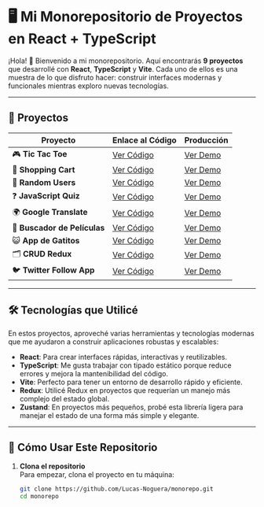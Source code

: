 # 🖥️ Mi Monorepositorio de Proyectos en React + TypeScript

¡Hola! 👋 Bienvenido a mi monorepositorio. Aquí encontrarás **9 proyectos** que desarrollé con **React**, **TypeScript** y **Vite**. Cada uno de ellos es una muestra de lo que disfruto hacer: construir interfaces modernas y funcionales mientras exploro nuevas tecnologías.

---

## 📜 Proyectos

| **Proyecto**                | **Enlace al Código**                                                                 | **Producción**                                                                 |
|-----------------------------|-------------------------------------------------------------------------------------|-------------------------------------------------------------------------------|
| 🎮 **Tic Tac Toe**          | [Ver Código](https://github.com/Lucas-Noguera/ProyectosReact/tree/main/projects/tic-tac-toe)   | [Ver Demo](https://proyectotictactoe26.netlify.app)                           |
| 🛒 **Shopping Cart**        | [Ver Código](https://github.com/Lucas-Noguera/ProyectosReact/tree/main/projects/shopping-cart) | [Ver Demo](https://shoppingcart26.netlify.app)                                |
| 👥 **Random Users**         | [Ver Código](https://github.com/Lucas-Noguera/ProyectosReact/tree/main/projects/prueba-tecnica-empresa-55k)| [Ver Demo](https://randomusers26.netlify.app)                                 |
| ❓ **JavaScript Quiz**      | [Ver Código](https://github.com/Lucas-Noguera/ProyectosReact/tree/main/projects/javascript-quiz) | [Ver Demo](https://javascriptquiz26.netlify.app)                              |
| 🌍 **Google Translate**     | [Ver Código](https://github.com/Lucas-Noguera/ProyectosReact/tree/main/projects/google-translate-clon) | [Ver Demo](https://googletranslate26.netlify.app)                             |
| 🎥 **Buscador de Películas**| [Ver Código](https://github.com/Lucas-Noguera/ProyectosReact/tree/main/projects/react-buscador-peliculas) | [Ver Demo](https://buscadordepeliculas26.netlify.app)                          |
| 😺 **App de Gatitos**       | [Ver Código](https://github.com/Lucas-Noguera/ProyectosReact/tree/main/projects/react-prueba-tecnica)     | [Ver Demo](https://pruebatecnica26.netlify.app)                               |
| 🗂️ **CRUD Redux**           | [Ver Código](https://github.com/Lucas-Noguera/ProyectosReact/tree/main/projects/crud-react-redux)         | [Ver Demo](https://crudredux26.netlify.app)                                   |
| 🐦 **Twitter Follow App**   | [Ver Código](https://github.com/Lucas-Noguera/ProyectosReact/tree/main/projects/Twitter%20Follow%20Card)  | [Ver Demo](https://twitterfollow26.netlify.app)                               |

---

## 🛠️ Tecnologías que Utilicé

En estos proyectos, aproveché varias herramientas y tecnologías modernas que me ayudaron a construir aplicaciones robustas y escalables:

- **React**: Para crear interfaces rápidas, interactivas y reutilizables.  
- **TypeScript**: Me gusta trabajar con tipado estático porque reduce errores y mejora la mantenibilidad del código.  
- **Vite**: Perfecto para tener un entorno de desarrollo rápido y eficiente.  
- **Redux**: Utilicé Redux en proyectos que requerían un manejo más complejo del estado global.  
- **Zustand**: En proyectos más pequeños, probé esta librería ligera para manejar el estado de una forma más simple y elegante.  

---

## 🚀 Cómo Usar Este Repositorio

1. **Clona el repositorio**  
   Para empezar, clona el proyecto en tu máquina:  
   ```bash
   git clone https://github.com/Lucas-Noguera/monorepo.git
   cd monorepo
